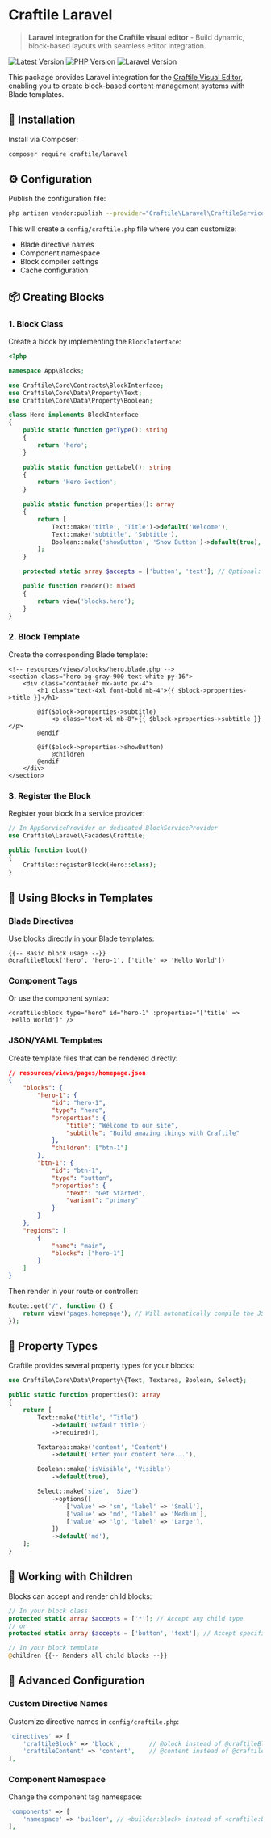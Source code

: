 # Craftile Laravel

> **Laravel integration for the Craftile visual editor** - Build dynamic, block-based layouts with seamless editor integration.

[![Latest Version](https://img.shields.io/packagist/v/craftile/laravel?style=flat-square)](https://packagist.org/packages/craftile/laravel)
[![PHP Version](https://img.shields.io/badge/php-%5E8.2-blue?style=flat-square)](https://php.net)
[![Laravel Version](https://img.shields.io/badge/laravel-10%2B-red?style=flat-square)](https://laravel.com)

This package provides Laravel integration for the [Craftile Visual Editor](https://github.com/craftile/editor), enabling you to create block-based content management systems with Blade templates.

## 🚀 Installation

Install via Composer:

```bash
composer require craftile/laravel
```

## ⚙️ Configuration

Publish the configuration file:

```bash
php artisan vendor:publish --provider="Craftile\Laravel\CraftileServiceProvider"
```

This will create a `config/craftile.php` file where you can customize:

- Blade directive names
- Component namespace
- Block compiler settings
- Cache configuration

## 📦 Creating Blocks

### 1. Block Class

Create a block by implementing the `BlockInterface`:

```php
<?php

namespace App\Blocks;

use Craftile\Core\Contracts\BlockInterface;
use Craftile\Core\Data\Property\Text;
use Craftile\Core\Data\Property\Boolean;

class Hero implements BlockInterface
{
    public static function getType(): string
    {
        return 'hero';
    }

    public static function getLabel(): string
    {
        return 'Hero Section';
    }

    public static function properties(): array
    {
        return [
            Text::make('title', 'Title')->default('Welcome'),
            Text::make('subtitle', 'Subtitle'),
            Boolean::make('showButton', 'Show Button')->default(true),
        ];
    }

    protected static array $accepts = ['button', 'text']; // Optional: specify accepted child types

    public function render(): mixed
    {
        return view('blocks.hero');
    }
}
```

### 2. Block Template

Create the corresponding Blade template:

```blade
<!-- resources/views/blocks/hero.blade.php -->
<section class="hero bg-gray-900 text-white py-16">
    <div class="container mx-auto px-4">
        <h1 class="text-4xl font-bold mb-4">{{ $block->properties->title }}</h1>

        @if($block->properties->subtitle)
            <p class="text-xl mb-8">{{ $block->properties->subtitle }}</p>
        @endif

        @if($block->properties->showButton)
            @children
        @endif
    </div>
</section>
```

### 3. Register the Block

Register your block in a service provider:

```php
// In AppServiceProvider or dedicated BlockServiceProvider
use Craftile\Laravel\Facades\Craftile;

public function boot()
{
    Craftile::registerBlock(Hero::class);
}
```

## 🎯 Using Blocks in Templates

### Blade Directives

Use blocks directly in your Blade templates:

```blade
{{-- Basic block usage --}}
@craftileBlock('hero', 'hero-1', ['title' => 'Hello World'])

```

### Component Tags

Or use the component syntax:

```blade
<craftile:block type="hero" id="hero-1" :properties="['title' => 'Hello World']" />
```

### JSON/YAML Templates

Create template files that can be rendered directly:

```json
// resources/views/pages/homepage.json
{
    "blocks": {
        "hero-1": {
            "id": "hero-1",
            "type": "hero",
            "properties": {
                "title": "Welcome to our site",
                "subtitle": "Build amazing things with Craftile"
            },
            "children": ["btn-1"]
        },
        "btn-1": {
            "id": "btn-1",
            "type": "button",
            "properties": {
                "text": "Get Started",
                "variant": "primary"
            }
        }
    },
    "regions": [
        {
            "name": "main",
            "blocks": ["hero-1"]
        }
    ]
}
```

Then render in your route or controller:

```php
Route::get('/', function () {
    return view('pages.homepage'); // Will automatically compile the JSON template
});
```

## 🔧 Property Types

Craftile provides several property types for your blocks:

```php
use Craftile\Core\Data\Property\{Text, Textarea, Boolean, Select};

public static function properties(): array
{
    return [
        Text::make('title', 'Title')
            ->default('Default title')
            ->required(),

        Textarea::make('content', 'Content')
            ->default('Enter your content here...'),

        Boolean::make('isVisible', 'Visible')
            ->default(true),

        Select::make('size', 'Size')
            ->options([
                ['value' => 'sm', 'label' => 'Small'],
                ['value' => 'md', 'label' => 'Medium'],
                ['value' => 'lg', 'label' => 'Large'],
            ])
            ->default('md'),
    ];
}
```

## 🎨 Working with Children

Blocks can accept and render child blocks:

```php
// In your block class
protected static array $accepts = ['*']; // Accept any child type
// or
protected static array $accepts = ['button', 'text']; // Accept specific types

// In your block template
@children {{-- Renders all child blocks --}}
```

## 🔧 Advanced Configuration

### Custom Directive Names

Customize directive names in `config/craftile.php`:

```php
'directives' => [
    'craftileBlock' => 'block',        // @block instead of @craftileBlock
    'craftileContent' => 'content',    // @content instead of @craftileContent
],
```

### Component Namespace

Change the component tag namespace:

```php
'components' => [
    'namespace' => 'builder', // <builder:block> instead of <craftile:block>
],
```